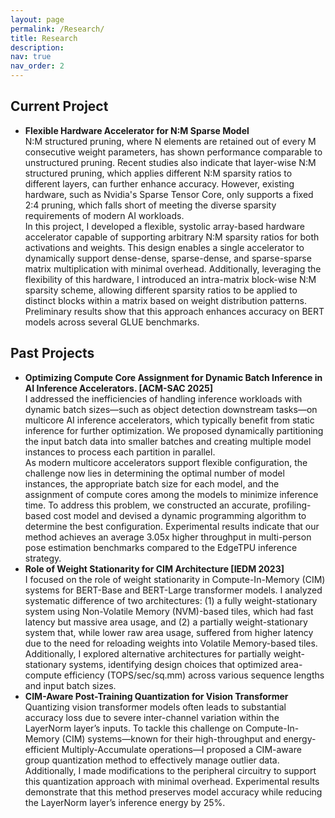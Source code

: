 ```yaml
---
layout: page
permalink: /Research/
title: Research
description: 
nav: true
nav_order: 2
---
```


<h2>Current Project</h2>
<ul>
    <li>
        <strong>Flexible Hardware Accelerator for N:M Sparse Model</strong>
        <br>
        N:M structured pruning, where N elements are retained out of every M consecutive weight parameters, has shown performance comparable to unstructured pruning. Recent studies also indicate that layer-wise N:M structured pruning, which applies different N:M sparsity ratios to different layers, can further enhance accuracy. However, existing hardware, such as Nvidia's Sparse Tensor Core, only supports a fixed 2:4 pruning, which falls short of meeting the diverse sparsity requirements of modern AI workloads.
        <br>
        In this project, I developed a flexible, systolic array-based hardware accelerator capable of supporting arbitrary N:M sparsity ratios for both activations and weights. This design enables a single accelerator to dynamically support dense-dense, sparse-dense, and sparse-sparse matrix multiplication with minimal overhead. Additionally, leveraging the flexibility of this hardware, I introduced an intra-matrix block-wise N:M sparsity scheme, allowing different sparsity ratios to be applied to distinct blocks within a matrix based on weight distribution patterns. Preliminary results show that this approach enhances accuracy on BERT models across several GLUE benchmarks.
    </li>
</ul>


<h2>Past Projects</h2>
<ul>
    <li>
        <strong>Optimizing Compute Core Assignment for Dynamic Batch Inference in AI Inference Accelerators. [ACM-SAC 2025]</strong>
        <br>
        I addressed the inefficiencies of handling inference workloads with dynamic batch sizes—such as object detection downstream tasks—on multicore AI inference accelerators, which typically benefit from static inference for further optimization. We proposed dynamically partitioning the input batch data into smaller batches and creating multiple model instances to process each partition in parallel.
        <br>
        As modern multicore accelerators support flexible configuration, the challenge now lies in determining the optimal number of model instances, the appropriate batch size for each model, and the assignment of compute cores among the models to minimize inference time. To address this problem, we constructed an accurate, profiling-based cost model and devised a dynamic programming algorithm to determine the best configuration. Experimental results indicate that our method achieves an average 3.05x higher throughput in multi-person pose estimation benchmarks compared to the EdgeTPU inference strategy.
    </li>
    <li>
        <strong>Role of Weight Stationarity for CIM Architecture [IEDM 2023]</strong>
        <br>
        I focused on the role of weight stationarity in Compute-In-Memory (CIM) systems for BERT-Base and BERT-Large transformer models. I analyzed systematic difference of two architectures: (1) a fully weight-stationary system using Non-Volatile Memory (NVM)-based tiles, which had fast latency but massive area usage, and (2) a partially weight-stationary system that, while lower raw area usage, suffered from higher latency due to the need for reloading weights into Volatile Memory-based tiles. Additionally, I explored alternative architectures for partially weight-stationary systems, identifying design choices that optimized area-compute efficiency (TOPS/sec/sq.mm) across various sequence lengths and input batch sizes.
    </li>
    <li>
        <strong>CIM-Aware Post-Training Quantization for Vision Transformer</strong>
        <br>
        Quantizing vision transformer models often leads to substantial accuracy loss due to severe inter-channel variation within the LayerNorm layer’s inputs. To tackle this challenge on Compute-In-Memory (CIM) systems—known for their high-throughput and energy-efficient Multiply-Accumulate operations—I proposed a CIM-aware group quantization method to effectively manage outlier data. Additionally, I made modifications to the peripheral circuitry to support this quantization approach with minimal overhead. Experimental results demonstrate that this method preserves model accuracy while reducing the LayerNorm layer’s inference energy by 25%.
    </li>
</ul>